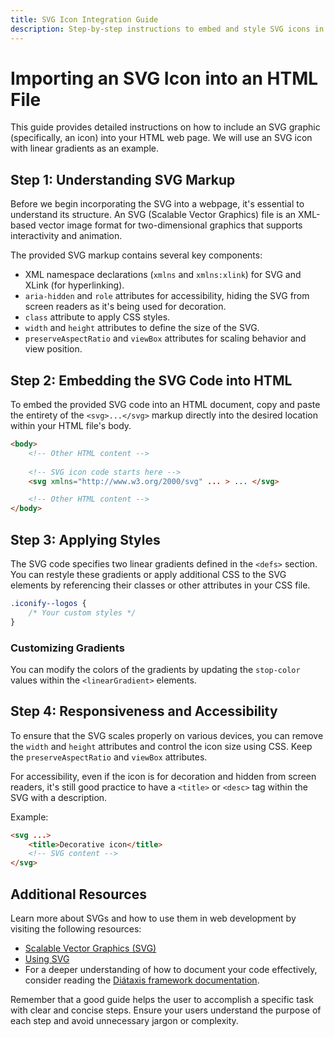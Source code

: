 ```yaml
---
title: SVG Icon Integration Guide
description: Step-by-step instructions to embed and style SVG icons in your web project using the example SVG code.
---
```


# Importing an SVG Icon into an HTML File
This guide provides detailed instructions on how to include an SVG graphic (specifically, an icon) into your HTML web page. We will use an SVG icon with linear gradients as an example.

## Step 1: Understanding SVG Markup
Before we begin incorporating the SVG into a webpage, it's essential to understand its structure. An SVG (Scalable Vector Graphics) file is an XML-based vector image format for two-dimensional graphics that supports interactivity and animation.

The provided SVG markup contains several key components:

- XML namespace declarations (`xmlns` and `xmlns:xlink`) for SVG and XLink (for hyperlinking).
- `aria-hidden` and `role` attributes for accessibility, hiding the SVG from screen readers as it's being used for decoration.
- `class` attribute to apply CSS styles.
- `width` and `height` attributes to define the size of the SVG.
- `preserveAspectRatio` and `viewBox` attributes for scaling behavior and view position.

## Step 2: Embedding the SVG Code into HTML
To embed the provided SVG code into an HTML document, copy and paste the entirety of the `<svg>...</svg>` markup directly into the desired location within your HTML file's body.

```html
<body>
    <!-- Other HTML content -->
    
    <!-- SVG icon code starts here -->
    <svg xmlns="http://www.w3.org/2000/svg" ... > ... </svg>

    <!-- Other HTML content -->
</body>
```

## Step 3: Applying Styles
The SVG code specifies two linear gradients defined in the `<defs>` section. You can restyle these gradients or apply additional CSS to the SVG elements by referencing their classes or other attributes in your CSS file.

```css
.iconify--logos {
    /* Your custom styles */
}
```

### Customizing Gradients
You can modify the colors of the gradients by updating the `stop-color` values within the `<linearGradient>` elements.

## Step 4: Responsiveness and Accessibility
To ensure that the SVG scales properly on various devices, you can remove the `width` and `height` attributes and control the icon size using CSS. Keep the `preserveAspectRatio` and `viewBox` attributes.

For accessibility, even if the icon is for decoration and hidden from screen readers, it's still good practice to have a `<title>` or `<desc>` tag within the SVG with a description.

Example:
```html
<svg ...>
    <title>Decorative icon</title>
    <!-- SVG content -->
</svg>
```

## Additional Resources
Learn more about SVGs and how to use them in web development by visiting the following resources:
- [Scalable Vector Graphics (SVG)](https://developer.mozilla.org/en-US/docs/Web/SVG)
- [Using SVG](https://css-tricks.com/using-svg/)
- For a deeper understanding of how to document your code effectively, consider reading the [Diátaxis framework documentation](https://diataxis.fr/reference/).

Remember that a good guide helps the user to accomplish a specific task with clear and concise steps. Ensure your users understand the purpose of each step and avoid unnecessary jargon or complexity.